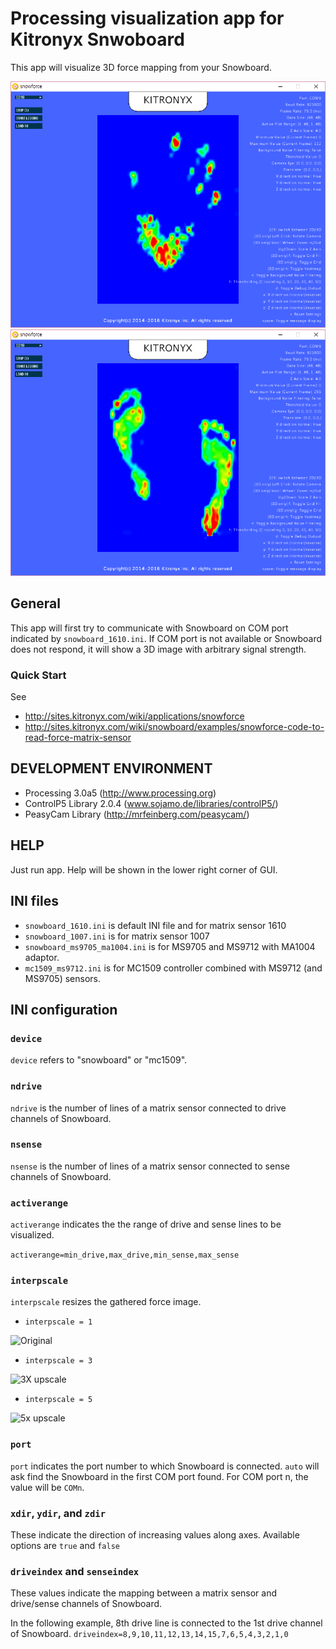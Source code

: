 Processing visualization app for Kitronyx Snwoboard
===================================================

This app will visualize 3D force mapping from your Snowboard.

![Original](res/screenshot_mc1509_ms9712.png)
![Original](res/screenshot_mc1509_ms9705.png)

General
-------

This app will first try to communicate with Snowboard on COM port indicated by `snowboard_1610.ini`. If COM port is not available or Snowboard does not respond, it will show a 3D image with arbitrary signal strength.

### Quick Start
See
* http://sites.kitronyx.com/wiki/applications/snowforce
* http://sites.kitronyx.com/wiki/snowboard/examples/snowforce-code-to-read-force-matrix-sensor

DEVELOPMENT ENVIRONMENT
-----------------------
* Processing 3.0a5 (http://www.processing.org)
* ControlP5 Library 2.0.4 (www.sojamo.de/libraries/controlP5/)
* PeasyCam Library (http://mrfeinberg.com/peasycam/)

HELP
----

Just run app. Help will be shown in the lower right corner of GUI.

INI files
---------
* `snowboard_1610.ini` is default INI file and for matrix sensor 1610
* `snowboard_1007.ini` is for matrix sensor 1007
* `snowboard_ms9705_ma1004.ini` is for MS9705 and MS9712 with MA1004 adaptor.
* `mc1509_ms9712.ini` is for MC1509 controller combined with MS9712 (and MS9705) sensors.

INI configuration
-----------------

### `device`

`device` refers to "snowboard" or "mc1509".

### `ndrive`

`ndrive` is the number of lines of a matrix sensor connected to drive channels of Snowboard.

### `nsense`

`nsense` is the number of lines of a matrix sensor connected to sense channels of Snowboard.

### `activerange`

`activerange` indicates the the range of drive and sense lines to be visualized.

`activerange=min_drive,max_drive,min_sense,max_sense`

### `interpscale`

`interpscale` resizes the gathered force image.

* `interpscale = 1`

![Original](https://dl.dropboxusercontent.com/u/17250055/kitronyx/images/snowboard_surfplot_interp1.png)

* `interpscale = 3`

![3X upscale](https://dl.dropboxusercontent.com/u/17250055/kitronyx/images/snowboard_surfplot_interp3.png)

* `interpscale = 5`

![5x upscale](https://dl.dropboxusercontent.com/u/17250055/kitronyx/images/snowboard_surfplot_interp5.png)

### `port`

`port` indicates the port number to which Snowboard is connected. `auto` will ask find the Snowboard in the first COM port found. For COM port n, the value will be `COMn`.

### `xdir`, `ydir`, and `zdir`

These indicate the direction of increasing values along axes. Available options are `true` and `false`

### `driveindex` and `senseindex`

These values indicate the mapping between a matrix sensor and drive/sense channels of Snowboard.

In the following example, 8th drive line is connected to the 1st drive channel of Snowboard.
`driveindex=8,9,10,11,12,13,14,15,7,6,5,4,3,2,1,0`
